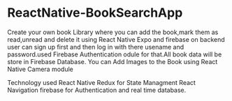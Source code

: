 # ReactNative-BookSearchApp
Create your own book Library where you can add the book,mark them as read,unread and delete it using React Native Expo and firebase on backend
user can sign up first and then log in with there usename and password.used Firebase Authentication odule for that.All book data will be store in Firebase Database.
You can Add Images to the Book using React Native Camera module


Technology used
React Native
Redux for State Managment
React  Navigation
firebase for Authentication and real time database.


